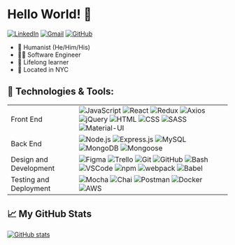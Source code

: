 # Hello World! 👋

[![LinkedIn](https://img.shields.io/badge/linkedin%20-%230077B5.svg?&style=flat-square&logo=linkedin&logoColor=white)](https://www.linkedin.com/in/austin-miller-2040/)
[![Gmail](https://img.shields.io/badge/Gmail%20-D14836?style=flat-square&logo=gmail&logoColor=white)](mailto:austinm2040@gmail.com)
[![GitHub](https://img.shields.io/badge/austinm2040%20-%23121011.svg?&style=flat-square&logo=github&logoColor=white&link=https://github.com/austinm2040)](https://github.com/austinm2040)

- 👥 Humanist (He/Him/His)
- 👨‍💻 Software Engineer
- 📖 Lifelong learner
- 📍 Located in NYC

## 🔧 Technologies & Tools:

<table>
  <tbody>
    <tr>
      <td>Front End</td>
      <td>
        <img alt="JavaScript" src="https://img.shields.io/badge/javascript%20-%23323330.svg?&style=for-the-badge&logo=javascript&logoColor=%23F7DF1E" />
        <img alt="React" src="https://img.shields.io/badge/react%20-%2320232a.svg?&style=for-the-badge&logo=react&logoColor=%2361DAFB" />
        <img alt="Redux" src="https://img.shields.io/badge/redux-%23593d88.svg?style=for-the-badge&logo=Redux&logoColor=white" />
        <img alt="Axios" src="https://img.shields.io/badge/-Axios-%23593d88.svg?style=for-the-badge&logo=Axios&logoColor=blueviolet" />
        <img alt="jQuery" src="https://img.shields.io/badge/jQuery%20-%230A68AD.svg?&style=flat-square&logo=jquery&logoColor=fff" />
        <img alt="HTML" src="https://img.shields.io/badge/HTML5%20-%23E34F26.svg?&style=flat-square&logo=html5&logoColor=white" />
        <img alt="CSS" src="https://img.shields.io/badge/CSS3%20-%231572B6.svg?&style=flat-square&logo=css3&logoColor=white" />
        <img alt="SASS" src="https://img.shields.io/badge/SASS-hotpink.svg?style=for-the-badge&logo=SASS&logoColor=white" />
        <img alt="Material-UI" src="https://img.shields.io/badge/Material--UI%20-%23239DFF.svg?&style=flat-square&logo=material-ui&logoColor=fff" />
      </td>
    </tr>
    <tr>
      <td>Back End</td>
      <td>
        <img alt="Node.js" src="https://img.shields.io/badge/node.js%20-%2343853D.svg?&style=flat-square&logo=node.js&logoColor=white" />
        <img alt="Express.js" src="https://img.shields.io/badge/express.js-%23404d59.svg?style=for-the-badge&logo=express&logoColor=%2361DAFB" />
        <img alt="MySQL" src="https://img.shields.io/badge/MySQL%20-%2300f.svg?&style=flat-square&logo=mysql&logoColor=white" />
        <img alt="MongoDB" src="https://img.shields.io/badge/MongoDB-%234ea94b.svg?style=for-the-badge&logo=mongodb&logoColor=white" />
        <img alt="Mongoose" src="https://img.shields.io/badge/Mongoose%20-%23880000.svg?&style=flat-square&logo=mongoose" />
      </td>
    </tr>
    <tr>
      <td>Design and Development</td>
      <td>
        <img alt="Figma" src="https://img.shields.io/badge/Figma-F24E1E?style=for-the-badge&logo=figma&logoColor=white" />
        <img alt="Trello" src="https://img.shields.io/badge/Trello%20-%23026AA7.svg?&style=flat-square&logo=Trello&logoColor=white" />
        <img alt="Git" src="https://img.shields.io/badge/Git%20-%23F05033.svg?&style=flat-square&logo=git&logoColor=white" />
        <img alt="GitHub" src="https://img.shields.io/badge/github-%23121011.svg?style=for-the-badge&logo=github&logoColor=white"/>
        <img alt="Bash" src="https://img.shields.io/badge/bash%20-%2349A124.svg?&style=flat-square&logo=gnu-bash&logoColor=black" />
        <img alt="VSCode" src="https://img.shields.io/badge/VS%20Code%20-%23007ACC.svg?&style=flat-square&logo=visual-studio-code&logoColor=white" />
        <img alt="npm" src="https://img.shields.io/badge/NPM-%23000000.svg?style=for-the-badge&logo=npm&logoColor=white" />
        <img alt="webpack" src="https://img.shields.io/badge/webpack%20-%238DD6F9.svg?&style=flat-square&logo=webpack&logoColor=black" />
        <img alt="Babel" src="https://img.shields.io/badge/Babel%20-F9DC3e?style=flat-square&logo=babel&logoColor=black" />
      </td>
    </tr>
    <tr>
      <td>Testing and Deployment</td>
      <td>
        <img alt="Mocha" src="https://img.shields.io/badge/-mocha%20-%238D6748?&style=flat-square&logo=mocha&logoColor=white" />
        <img alt="Chai" src="https://img.shields.io/badge/Chai%20-%23F6ECD4.svg?&style=flat-square" />
        <img alt="Postman" src="https://img.shields.io/badge/Postman%20-FF6C37?style=flat-square&logo=postman&logoColor=red" />
        <img alt="Docker" src="https://img.shields.io/badge/docker%20-%230db7ed.svg?&style=flat-square&logo=docker&logoColor=white" />
        <img alt="AWS" src="https://img.shields.io/badge/AWS%20-%23FF9900.svg?&style=flat-square&logo=amazon-aws&logoColor=white" />
      </td>
    </tr>
  </tbody>
</table>

## 📈 My GitHub Stats

[![GitHub stats](https://github-readme-stats.vercel.app/api?username=austinm2040&count_private=true)](https://github.com/anuraghazra/github-readme-stats)



<!--
**austinm2040/austinm2040** is a ✨ _special_ ✨ repository because its `README.md` (this file) appears on your GitHub profile.

Here are some ideas to get you started:

- 🔭 I’m currently working on ...
- 🌱 I’m currently learning ...
- 👯 I’m looking to collaborate on ...
- 🤔 I’m looking for help with ...
- 💬 Ask me about ...
- 📫 How to reach me: ...
- 😄 Pronouns: ...
- ⚡ Fun fact: ...
-->
